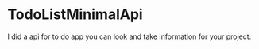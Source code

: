 # TodoListMinimalApi

I did a api for to do app you can look and take information for your project.
